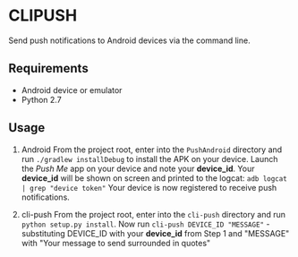 # CLIPUSH

Send push notifications to Android devices via the command line.

## Requirements
- Android device or emulator
- Python 2.7

## Usage

1. Android
From the project root, enter into the `PushAndroid` directory and run `./gradlew installDebug` to install the APK on your device. Launch the *Push Me* app on your device and note your __device\_id__. Your __device\_id__ will be shown on screen and printed to the logcat: `adb logcat | grep "device token"`
Your device is now registered to receive push notifications.

2. cli-push
From the project root, enter into the `cli-push` directory and run `python setup.py install`. Now run `cli-push DEVICE_ID "MESSAGE"` - substituting DEVICE\_ID with your __device\_id__ from Step 1 and "MESSAGE" with "Your message to send surrounded in quotes"
